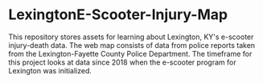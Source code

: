 # LexingtonE-Scooter-Injury-Map
This repository stores assets for learning about Lexington, KY's e-scooter injury-death data. The web map consists of data from police reports taken from the Lexington-Fayette County Police Department. The timeframe for this project looks at data since 2018 when the e-scooter program for Lexington was initialized.
